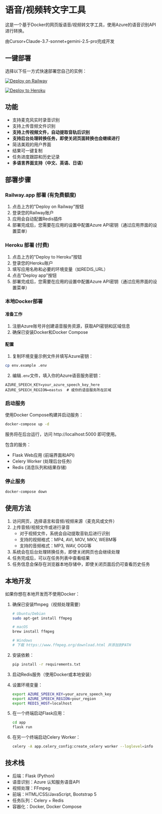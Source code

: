 # 语音/视频转文字工具

这是一个基于Docker的网页版语音/视频转文字工具，使用Azure的语音识别API进行转换。

由Cursor+Claude-3.7-sonnet+gemini-2.5-pro完成开发

## 一键部署

选择以下任一方式快速部署您自己的实例：

[![Deploy on Railway](https://railway.app/button.svg)](https://railway.app/new/template/EWPt7x?referralCode=I4qHr7)

[![Deploy to Heroku](https://www.herokucdn.com/deploy/button.svg)](https://heroku.com/deploy?template=https://github.com/Mashir0Shiina/azure-speech-transcriber)

## 功能

- 支持麦克风实时录音识别
- 支持上传音频文件识别
- **支持上传视频文件，自动提取音轨后识别**
- **支持后台处理转换任务，即使关闭页面转换也会继续进行**
- 简洁美观的用户界面
- 结果可一键复制
- 任务进度跟踪和历史记录
- **多语言界面支持（中文、英语、日语）**

## 部署步骤

### Railway.app 部署 (有免费额度)

1. 点击上方的"Deploy on Railway"按钮
2. 登录您的Railway账户
3. 应用会自动配置Redis插件
4. 部署完成后，您需要在应用的设置中配置Azure API密钥（通过应用界面的设置菜单）

### Heroku 部署 (付费)

1. 点击上方的"Deploy to Heroku"按钮
2. 登录您的Heroku账户
3. 填写应用名称和必要的环境变量（如REDIS_URL）
4. 点击"Deploy app"按钮
5. 部署完成后，您需要在应用的设置中配置Azure API密钥（通过应用界面的设置菜单）

### 本地Docker部署

#### 准备工作

1. 注册Azure账号并创建语音服务资源，获取API密钥和区域信息
2. 确保已安装Docker和Docker Compose

#### 配置

1. 复制环境变量示例文件并填写Azure密钥：

```bash
cp env.example .env
```

2. 编辑`.env`文件，填入你的Azure语音服务密钥：

```
AZURE_SPEECH_KEY=your_azure_speech_key_here
AZURE_SPEECH_REGION=eastus  # 或你的语音服务所在区域
```

### 启动服务

使用Docker Compose构建并启动服务：

```bash
docker-compose up -d
```

服务将在后台运行，访问 http://localhost:5000 即可使用。

包含的服务：
- Flask Web应用 (前端界面和API)
- Celery Worker (处理后台任务)
- Redis (消息队列和结果存储)

### 停止服务

```bash
docker-compose down
```

## 使用方法

1. 访问网页，选择语言和音频/视频来源（麦克风或文件）
2. 上传音频/视频文件或进行录音
   - 对于视频文件，系统会自动提取音轨后进行识别
   - 支持的视频格式：MP4, AVI, MOV, MKV, WEBM等
   - 支持的音频格式：MP3, WAV, OGG等
3. 系统会在后台处理转换任务，即使关闭网页也会继续处理
4. 任务完成后，可以在任务列表中查看结果
5. 任务信息会保存在浏览器本地存储中，即使关闭页面后仍可查看历史任务

## 本地开发

如果你想在本地开发而不使用Docker：

1. 确保已安装ffmpeg（视频处理需要）
   ```bash
   # Ubuntu/Debian
   sudo apt-get install ffmpeg
   
   # macOS
   brew install ffmpeg
   
   # Windows
   # 下载 https://www.ffmpeg.org/download.html 并添加到PATH
   ```

2. 安装依赖：
   ```bash
   pip install -r requirements.txt
   ```

3. 启动Redis服务（使用Docker或本地安装）

4. 设置环境变量：
   ```bash
   export AZURE_SPEECH_KEY=your_azure_speech_key
   export AZURE_SPEECH_REGION=your_region
   export REDIS_HOST=localhost
   ```

5. 在一个终端启动Flask应用：
   ```bash
   cd app
   flask run
   ```

6. 在另一个终端启动Celery Worker：
   ```bash
   celery -A app.celery_config:create_celery worker --loglevel=info
   ```

## 技术栈

- 后端：Flask (Python)
- 语音识别：Azure 认知服务语音API
- 视频处理：FFmpeg
- 前端：HTML/CSS/JavaScript, Bootstrap 5
- 任务队列：Celery + Redis
- 容器化：Docker, Docker Compose 
